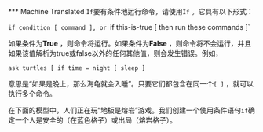 ﻿*** Machine Translated
`If`要有条件地运行命令，请使用`If` 。它具有以下形式：

`if condition [ command ], or `if this-is-true [ then run these commands ]`

如果条件为**True** ，则命令将运行。如果条件为**False** ，则命令将不会运行，并且如果该值解析为true或false以外的任何其他值，则会发生错误。例如，

`ask turtles [ if time = night [ sleep ]`

意思是“如果是晚上，那么海龟就会入睡”。只要它们都包含在同一个`[ ]` ，就可以执行多个命令。

在下面的模型中，人们正在玩“地板是熔岩”游戏。我们创建一个使用条件语句`if`确定一个人是安全的（在蓝色格子）或出局（熔岩格子）。